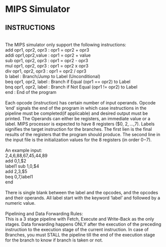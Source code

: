 # MIPS Simulator
## INSTRUCTIONS
<br>The MIPS simulator only support the following instructions:
<br>add opr1, opr2, opr3  	: opr1 = opr2 + opr3
<br>addi opr1,opr2,value    : opr1 = opr2 + value
<br>sub opr1, opr2, opr3  	: opr1 = opr2 - opr3
<br>mul opr1, opr2, opr3  	: opr1 = opr2 x opr3
<br>div opr1, opr2, opr3  	: opr1 = opr2 / opr3
<br>b   label               : Branch/Jump to Label (Unconditional) 
<br>beq opr1, opr2, label   : Branch if Equal (opr1 == opr2) to Label
<br>bnq opr1, opr2, label   : Branch if Not Equal (opr1 != opr2) to Label
<br>end                     : End of the program
<br>
<br>Each opcode (instruction) has certain number of input operands. Opcode ‘end’ signals the end of the program in which case instructions in the pipeline must be completed(if applicable) and desired output must be printed. The Operands can either be registers, an immediate value or a label. MIPS processor is expected to have 8 registers ($0, $2,...,$7). Labels signifies the target instruction for the branches. The first lien is the final results of the registers that the program should produce. The second line in the input file is the initialization values for the 8 registers (in order $0-$7). 
<br>
<br>An example input:
<br>2,4,6,88,67,45,44,89 
<br>add $0,$1,$2 
<br>label1 sub $1,$0,$4 
<br>add $2,$3,$5 
<br>beq $0,$7,label1 
<br>end
<br>
<br>There is single blank between the label and the opcodes, and the opcodes and their operands. All label start with the keyword ‘label’ and followed by a numeric value.
<br>
<br>Pipelining and Data Forwarding Rules:
<br>This is a 3 stage pipeline with Fetch, Execute and Write-Back as the only stages. Data forwarding happens ONLY after the execution of the preceding instruction to the execution stage of the current instruction. In case of Branches, you must STALL the pipeline till the end of the execution stage for the branch to know if branch is taken or not.
